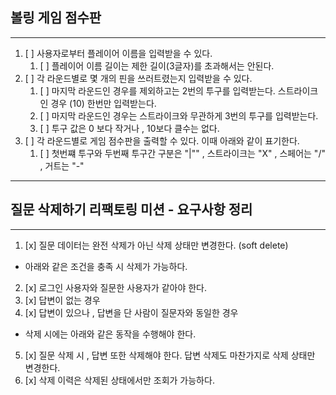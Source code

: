 

## 볼링 게임 점수판

---

1. [ ] 사용자로부터 플레이어 이름을 입력받을 수 있다. 
   1. [ ] 플레이어 이름 길이는 제한 길이(3글자)를 초과해서는 안된다. 
2. [ ] 각 라운드별로 몇 개의 핀을 쓰러트렸는지 입력받을 수 있다.
   1. [ ] 마지막 라운드인 경우를 제외하고는 2번의 투구를 입력받는다. 스트라이크인 경우 (10) 한번만 입력받는다. 
   2. [ ] 마지막 라운드인 경우는 스트라이크와 무관하게 3번의 투구를 입력받는다. 
   3. [ ] 투구 값은 0 보다 작거나 , 10보다 클수는 없다.  
3. [ ] 각 라운드별로 게임 점수판을 출력할 수 있다. 이때 아래와 같이 표기한다.
   1. [ ] 첫번쨰 투구와 두번째 투구간 구분은 "|"" ,  스트라이크는 "X" , 스페어는 "/" , 거트는 "-" 

--- 
## 질문 삭제하기 리팩토링 미션 - 요구사항 정리

---
1. [x] 질문 데이터는 완전 삭제가 아닌 삭제 상태만 변경한다. (soft delete)
- 아래와 같은 조건을 충족 시 삭제가 가능하다.
2. [x] 로그인 사용자와 질문한 사용자가 같아야 한다.
3. [x] 답변이 없는 경우
4. [x] 답변이 있으나 , 답변을 단 사람이 질문자와 동일한 경우 

- 삭제 시에는 아래와 같은 동작을 수행해야 한다.

5. [x] 질문 삭제 시 , 답변 또한 삭제해야 한다. 답변 삭제도 마찬가지로 삭제 상태만 변경한다. 
6. [x] 삭제 이력은 삭제된 상태에서만 조회가 가능하다. 
